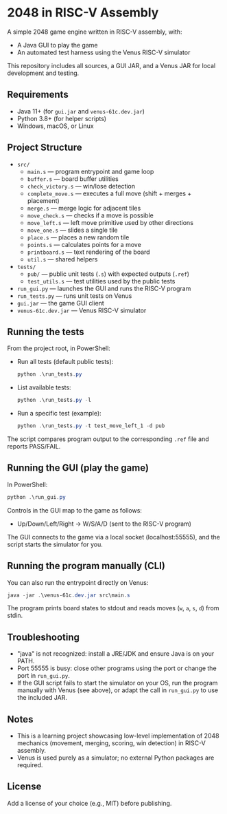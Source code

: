 # 2048 in RISC-V Assembly

A simple 2048 game engine written in RISC-V assembly, with:
- A Java GUI to play the game
- An automated test harness using the Venus RISC-V simulator

This repository includes all sources, a GUI JAR, and a Venus JAR for local development and testing.

## Requirements
- Java 11+ (for `gui.jar` and `venus-61c.dev.jar`)
- Python 3.8+ (for helper scripts)
- Windows, macOS, or Linux

## Project Structure
- `src/`
  - `main.s` — program entrypoint and game loop
  - `buffer.s` — board buffer utilities
  - `check_victory.s` — win/lose detection
  - `complete_move.s` — executes a full move (shift + merges + placement)
  - `merge.s` — merge logic for adjacent tiles
  - `move_check.s` — checks if a move is possible
  - `move_left.s` — left move primitive used by other directions
  - `move_one.s` — slides a single tile
  - `place.s` — places a new random tile
  - `points.s` — calculates points for a move
  - `printboard.s` — text rendering of the board
  - `util.s` — shared helpers
- `tests/`
  - `pub/` — public unit tests (`.s`) with expected outputs (`.ref`)
  - `test_utils.s` — test utilities used by the public tests
- `run_gui.py` — launches the GUI and runs the RISC-V program
- `run_tests.py` — runs unit tests on Venus
- `gui.jar` — the game GUI client
- `venus-61c.dev.jar` — Venus RISC-V simulator

## Running the tests
From the project root, in PowerShell:

- Run all tests (default public tests):
  
  ```powershell
  python .\run_tests.py
  ```

- List available tests:
  
  ```powershell
  python .\run_tests.py -l
  ```

- Run a specific test (example):
  
  ```powershell
  python .\run_tests.py -t test_move_left_1 -d pub
  ```

The script compares program output to the corresponding `.ref` file and reports PASS/FAIL.

## Running the GUI (play the game)
In PowerShell:

```powershell
python .\run_gui.py
```

Controls in the GUI map to the game as follows:
- Up/Down/Left/Right → W/S/A/D (sent to the RISC-V program)

The GUI connects to the game via a local socket (localhost:55555), and the script starts the simulator for you.

## Running the program manually (CLI)
You can also run the entrypoint directly on Venus:

```powershell
java -jar .\venus-61c.dev.jar src\main.s
```

The program prints board states to stdout and reads moves (`w`, `a`, `s`, `d`) from stdin.

## Troubleshooting
- "java" is not recognized: install a JRE/JDK and ensure Java is on your PATH.
- Port 55555 is busy: close other programs using the port or change the port in `run_gui.py`.
- If the GUI script fails to start the simulator on your OS, run the program manually with Venus (see above), or adapt the call in `run_gui.py` to use the included JAR.

## Notes
- This is a learning project showcasing low-level implementation of 2048 mechanics (movement, merging, scoring, win detection) in RISC-V assembly.
- Venus is used purely as a simulator; no external Python packages are required.

## License
Add a license of your choice (e.g., MIT) before publishing.
